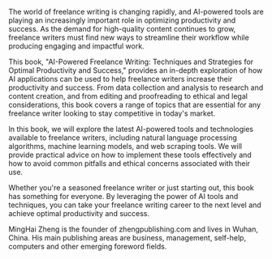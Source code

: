 

The world of freelance writing is changing rapidly, and AI-powered tools are playing an increasingly important role in optimizing productivity and success. As the demand for high-quality content continues to grow, freelance writers must find new ways to streamline their workflow while producing engaging and impactful work.

This book, "AI-Powered Freelance Writing: Techniques and Strategies for Optimal Productivity and Success," provides an in-depth exploration of how AI applications can be used to help freelance writers increase their productivity and success. From data collection and analysis to research and content creation, and from editing and proofreading to ethical and legal considerations, this book covers a range of topics that are essential for any freelance writer looking to stay competitive in today's market.

In this book, we will explore the latest AI-powered tools and technologies available to freelance writers, including natural language processing algorithms, machine learning models, and web scraping tools. We will provide practical advice on how to implement these tools effectively and how to avoid common pitfalls and ethical concerns associated with their use.

Whether you're a seasoned freelance writer or just starting out, this book has something for everyone. By leveraging the power of AI tools and techniques, you can take your freelance writing career to the next level and achieve optimal productivity and success.

MingHai Zheng is the founder of zhengpublishing.com and lives in Wuhan, China. His main publishing areas are business, management, self-help, computers and other emerging foreword fields.
